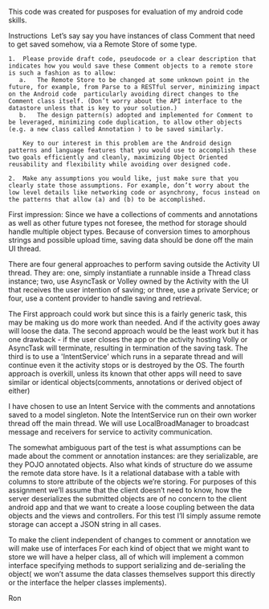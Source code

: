 This code was created for pusposes for evaluation of my android code skills.

Instructions 
Let’s say say you have instances of class Comment that need to get saved somehow, via a Remote Store
of some type.

	1.	Please provide draft code, pseudo­code or a clear description that indicates how you would save these Comment objects to a remote store is such a fashion as to allow:
	   a.	The Remote Store to be changed at some unknown point in the future, for example, from Parse to a RESTful server, minimizing impact on the Android code ­ particularly avoiding direct changes to the Comment class itself. (Don’t worry about the API interface to the datastore unless that is key to your solution.)  
	   b.	The design pattern(s) adopted and implemented for Comment to be leveraged, minimizing code duplication, to allow other objects (e.g. a new class called Annotation ) to be saved similarly.  

		Key to our interest in this problem are the Android design patterns and language features that you would use to accomplish these two goals efficiently and cleanly, maximizing Object Oriented reusability and flexibility while avoiding over­ designed code.  

	2.	Make any assumptions you would like, just make sure that you clearly state those assumptions. For example, don’t worry about the low level details like networking code or asynchrony, focus instead on the patterns that allow (a) and (b) to be accomplished.  


First impression: Since we have a collections of comments and annotations as well as other future types not foresee, the method for storage should handle multiple object types. Because of conversion times to amorphous strings and possible upload time, saving data should be done off the main UI thread.

There are four general approaches to perform saving outside the Activity UI thread.  They are: one, simply instantiate a runnable inside a Thread class instance;  two, use AsyncTask or Volley owned by the Activity with the UI that receives the user intention of saving;  or three, use a private Service;  or four, use a content provider to handle saving and retrieval.  

The First approach could work but since this is a fairly generic task, this may be making us do more work than needed. And if the activity goes away will loose the data.
The second approach would be the least work but it has one drawback - if the user closes the app or the activity hosting Volly or AsyncTask will terminate, resulting in termination of the saving task.
The third is to use a 'IntentService' which runs in a separate thread and will continue even it the activity stops or is destroyed by the OS.
The fourth approach is overkill, unless its known that other apps will need to save similar or identical objects(comments, annotations or derived object of either)

I have chosen to use an Intent Service with the comments and annotations saved to a model singleton.  Note the IntentService run on their own worker thread off the main thread.  We will use LocalBroadManager to broadcast message and receivers for service to activity communication.

The somewhat ambiguous part of the test is what assumptions can be made about the comment or annotation instances:  are they serializable, are they POJO annotated objects.  Also what kinds of structure do we assume the remote data store have. Is it a relational database with a table with columns to store attribute of the objects we’re storing.  For purposes of this assignment we’ll assume that the client doesn’t need to know, how the server deserializes the submitted objects are of no concern to the client android app and that we want to create a loose coupling between the data objects and the views and controllers.  For this test I’ll simply assume remote storage can accept a JSON string in all cases.

To make the client independent of changes to comment or annotation we will make use of interfaces  For each kind of object that we might want to store we will have a helper class, all of which will implement a common interface specifying methods to support serializing and de-serialing the object( we won’t assume the data classes themselves support this directly or the interface the helper classes implements).

Ron
